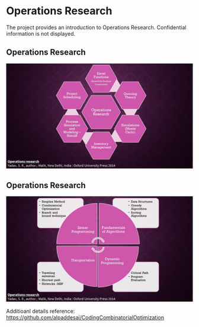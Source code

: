 # Operations Research

The project provides an introduction to Operations Research. Confidential information is not displayed.

## Operations Research
![image](OperationsResearchI.jpg)

## Operations Research
![image](OperationsResearchII.jpg)

Additioanl details reference: https://github.com/alpaddesai/CodingCombinatorialOptimization
